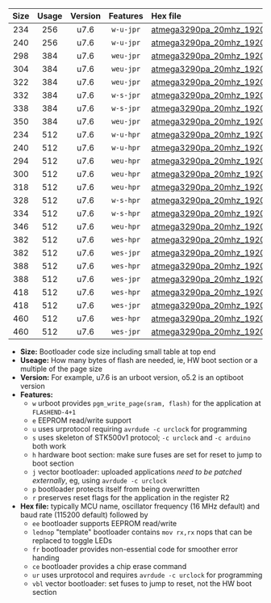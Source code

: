 |Size|Usage|Version|Features|Hex file|
|:-:|:-:|:-:|:-:|:--|
|234|256|u7.6|`w-u-jpr`|[atmega3290pa_20mhz_19200bps_ur_vbl.hex](https://raw.githubusercontent.com/stefanrueger/urboot/main//atmega3290pa_20mhz_19200bps_ur_vbl.hex)|
|240|256|u7.6|`w-u-jpr`|[atmega3290pa_20mhz_19200bps_lednop_ur_vbl.hex](https://raw.githubusercontent.com/stefanrueger/urboot/main//atmega3290pa_20mhz_19200bps_lednop_ur_vbl.hex)|
|298|384|u7.6|`weu-jpr`|[atmega3290pa_20mhz_19200bps_ee_ur_vbl.hex](https://raw.githubusercontent.com/stefanrueger/urboot/main//atmega3290pa_20mhz_19200bps_ee_ur_vbl.hex)|
|304|384|u7.6|`weu-jpr`|[atmega3290pa_20mhz_19200bps_ee_lednop_ur_vbl.hex](https://raw.githubusercontent.com/stefanrueger/urboot/main//atmega3290pa_20mhz_19200bps_ee_lednop_ur_vbl.hex)|
|322|384|u7.6|`weu-jpr`|[atmega3290pa_20mhz_19200bps_ee_lednop_fr_ur_vbl.hex](https://raw.githubusercontent.com/stefanrueger/urboot/main//atmega3290pa_20mhz_19200bps_ee_lednop_fr_ur_vbl.hex)|
|332|384|u7.6|`w-s-jpr`|[atmega3290pa_20mhz_19200bps_vbl.hex](https://raw.githubusercontent.com/stefanrueger/urboot/main//atmega3290pa_20mhz_19200bps_vbl.hex)|
|338|384|u7.6|`w-s-jpr`|[atmega3290pa_20mhz_19200bps_lednop_vbl.hex](https://raw.githubusercontent.com/stefanrueger/urboot/main//atmega3290pa_20mhz_19200bps_lednop_vbl.hex)|
|350|384|u7.6|`weu-jpr`|[atmega3290pa_20mhz_19200bps_ee_lednop_fr_ce_ur_vbl.hex](https://raw.githubusercontent.com/stefanrueger/urboot/main//atmega3290pa_20mhz_19200bps_ee_lednop_fr_ce_ur_vbl.hex)|
|234|512|u7.6|`w-u-hpr`|[atmega3290pa_20mhz_19200bps_ur.hex](https://raw.githubusercontent.com/stefanrueger/urboot/main//atmega3290pa_20mhz_19200bps_ur.hex)|
|240|512|u7.6|`w-u-hpr`|[atmega3290pa_20mhz_19200bps_lednop_ur.hex](https://raw.githubusercontent.com/stefanrueger/urboot/main//atmega3290pa_20mhz_19200bps_lednop_ur.hex)|
|294|512|u7.6|`weu-hpr`|[atmega3290pa_20mhz_19200bps_ee_ur.hex](https://raw.githubusercontent.com/stefanrueger/urboot/main//atmega3290pa_20mhz_19200bps_ee_ur.hex)|
|300|512|u7.6|`weu-hpr`|[atmega3290pa_20mhz_19200bps_ee_lednop_ur.hex](https://raw.githubusercontent.com/stefanrueger/urboot/main//atmega3290pa_20mhz_19200bps_ee_lednop_ur.hex)|
|318|512|u7.6|`weu-hpr`|[atmega3290pa_20mhz_19200bps_ee_lednop_fr_ur.hex](https://raw.githubusercontent.com/stefanrueger/urboot/main//atmega3290pa_20mhz_19200bps_ee_lednop_fr_ur.hex)|
|328|512|u7.6|`w-s-hpr`|[atmega3290pa_20mhz_19200bps.hex](https://raw.githubusercontent.com/stefanrueger/urboot/main//atmega3290pa_20mhz_19200bps.hex)|
|334|512|u7.6|`w-s-hpr`|[atmega3290pa_20mhz_19200bps_lednop.hex](https://raw.githubusercontent.com/stefanrueger/urboot/main//atmega3290pa_20mhz_19200bps_lednop.hex)|
|346|512|u7.6|`weu-hpr`|[atmega3290pa_20mhz_19200bps_ee_lednop_fr_ce_ur.hex](https://raw.githubusercontent.com/stefanrueger/urboot/main//atmega3290pa_20mhz_19200bps_ee_lednop_fr_ce_ur.hex)|
|382|512|u7.6|`wes-hpr`|[atmega3290pa_20mhz_19200bps_ee.hex](https://raw.githubusercontent.com/stefanrueger/urboot/main//atmega3290pa_20mhz_19200bps_ee.hex)|
|382|512|u7.6|`wes-jpr`|[atmega3290pa_20mhz_19200bps_ee_vbl.hex](https://raw.githubusercontent.com/stefanrueger/urboot/main//atmega3290pa_20mhz_19200bps_ee_vbl.hex)|
|388|512|u7.6|`wes-hpr`|[atmega3290pa_20mhz_19200bps_ee_lednop.hex](https://raw.githubusercontent.com/stefanrueger/urboot/main//atmega3290pa_20mhz_19200bps_ee_lednop.hex)|
|388|512|u7.6|`wes-jpr`|[atmega3290pa_20mhz_19200bps_ee_lednop_vbl.hex](https://raw.githubusercontent.com/stefanrueger/urboot/main//atmega3290pa_20mhz_19200bps_ee_lednop_vbl.hex)|
|418|512|u7.6|`wes-hpr`|[atmega3290pa_20mhz_19200bps_ee_lednop_fr.hex](https://raw.githubusercontent.com/stefanrueger/urboot/main//atmega3290pa_20mhz_19200bps_ee_lednop_fr.hex)|
|418|512|u7.6|`wes-jpr`|[atmega3290pa_20mhz_19200bps_ee_lednop_fr_vbl.hex](https://raw.githubusercontent.com/stefanrueger/urboot/main//atmega3290pa_20mhz_19200bps_ee_lednop_fr_vbl.hex)|
|460|512|u7.6|`wes-hpr`|[atmega3290pa_20mhz_19200bps_ee_lednop_fr_ce.hex](https://raw.githubusercontent.com/stefanrueger/urboot/main//atmega3290pa_20mhz_19200bps_ee_lednop_fr_ce.hex)|
|460|512|u7.6|`wes-jpr`|[atmega3290pa_20mhz_19200bps_ee_lednop_fr_ce_vbl.hex](https://raw.githubusercontent.com/stefanrueger/urboot/main//atmega3290pa_20mhz_19200bps_ee_lednop_fr_ce_vbl.hex)|

- **Size:** Bootloader code size including small table at top end
- **Useage:** How many bytes of flash are needed, ie, HW boot section or a multiple of the page size
- **Version:** For example, u7.6 is an urboot version, o5.2 is an optiboot version
- **Features:**
  + `w` urboot provides `pgm_write_page(sram, flash)` for the application at `FLASHEND-4+1`
  + `e` EEPROM read/write support
  + `u` uses urprotocol requiring `avrdude -c urclock` for programming
  + `s` uses skeleton of STK500v1 protocol; `-c urclock` and `-c arduino` both work
  + `h` hardware boot section: make sure fuses are set for reset to jump to boot section
  + `j` vector bootloader: uploaded applications *need to be patched externally*, eg, using `avrdude -c urclock`
  + `p` bootloader protects itself from being overwritten
  + `r` preserves reset flags for the application in the register R2
- **Hex file:** typically MCU name, oscillator frequency (16 MHz default) and baud rate (115200 default) followed by
  + `ee` bootloader supports EEPROM read/write
  + `lednop` "template" bootloader contains `mov rx,rx` nops that can be replaced to toggle LEDs
  + `fr` bootloader provides non-essential code for smoother error handing
  + `ce` bootloader provides a chip erase command
  + `ur` uses urprotocol and requires `avrdude -c urclock` for programming
  + `vbl` vector bootloader: set fuses to jump to reset, not the HW boot section

